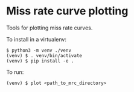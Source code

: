 # Miss rate curve plotting

Tools for plotting miss rate curves.

To install in a virtualenv:

```
$ python3 -m venv ./venv
(venv) $ . venv/bin/activate
(venv) $ pip install -e .
```

To run:

```
(venv) $ plot <path_to_mrc_directory>
```
